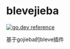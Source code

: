# blevejieba

[![go.dev reference](https://img.shields.io/badge/go.dev-reference-007d9c?logo=go&logoColor=white&style=flat-square)](https://pkg.go.dev/github.com/RivenZoo/blevejieba)

基于gojieba的bleve插件
